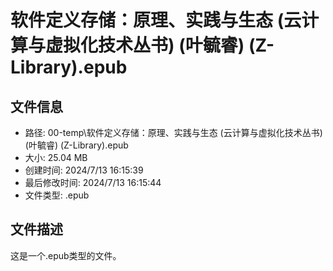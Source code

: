 ﻿# 软件定义存储：原理、实践与生态 (云计算与虚拟化技术丛书) (叶毓睿) (Z-Library).epub

## 文件信息
- 路径: 00-temp\软件定义存储：原理、实践与生态 (云计算与虚拟化技术丛书) (叶毓睿) (Z-Library).epub
- 大小: 25.04 MB
- 创建时间: 2024/7/13 16:15:39
- 最后修改时间: 2024/7/13 16:15:44
- 文件类型: .epub

## 文件描述
这是一个.epub类型的文件。

